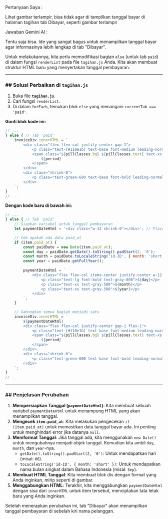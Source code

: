 Pertanyaan Saya :

Lihat gambar terlampir, bisa tidak agar di tampilkan tanggal bayar di halaman tagihan tab Dibayar, seperti gambar terlampir

Jawaban Gemini AI :

Tentu saja bisa. Ide yang sangat bagus untuk menampilkan tanggal bayar agar informasinya lebih lengkap di tab "Dibayar".

Untuk melakukannya, kita perlu memodifikasi bagian `else` (untuk tab `paid`) di dalam fungsi `renderList` pada file `tagihan.js` Anda. Kita akan membuat struktur HTML baru yang menyertakan tanggal pembayaran.

-----

### \#\# Solusi Perbaikan di `tagihan.js`

1.  Buka file **`tagihan.js`**.
2.  Cari fungsi `renderList`.
3.  Di dalam `forEach`, temukan blok `else` yang menangani `currentTab === 'paid'`.

**Ganti blok kode ini:**

```javascript
// ...
} else { // Tab 'paid'
    invoiceDiv.innerHTML = `
        <div class="flex flex-col justify-center gap-1">
            <p class="text-[#110e1b] text-base font-medium leading-normal line-clamp-1">${customerName}</p>
            <span class="${pillClasses.bg} ${pillClasses.text} text-xs font-medium w-fit px-2.5 py-0.5 rounded-full">
                ${period}
            </span>
        </div>
        <div class="shrink-0">
            <p class="text-green-600 text-base font-bold leading-normal">LUNAS</p>
        </div>
    `;
}
// ...
```

**Dengan kode baru di bawah ini:**

```javascript
// ...
} else { // Tab 'paid'
    // Siapkan variabel untuk tanggal pembayaran
    let paymentDateHtml = '<div class="w-12 shrink-0"></div>'; // Placeholder jika tanggal tidak ada

    // Cek apakah ada data paid_at
    if (item.paid_at) {
        const paidDate = new Date(item.paid_at);
        const day = paidDate.getDate().toString().padStart(2, '0');
        const month = paidDate.toLocaleString('id-ID', { month: 'short' });
        const year = paidDate.getFullYear();
        
        paymentDateHtml = `
            <div class="flex flex-col items-center justify-center w-12 shrink-0 text-center">
                <p class="text-lg font-bold text-gray-800">${day}</p>
                <p class="text-xs text-gray-500">${month}</p>
                <p class="text-xs text-gray-500">${year}</p>
            </div>
        `;
    }

    // Gabungkan semua bagian menjadi satu
    invoiceDiv.innerHTML = `
        ${paymentDateHtml}
        <div class="flex flex-col justify-center gap-1 flex-1">
            <p class="text-[#110e1b] text-base font-medium leading-normal line-clamp-1">${customerName}</p>
            <span class="${pillClasses.bg} ${pillClasses.text} text-xs font-medium w-fit px-2.5 py-0.5 rounded-full">
                ${period}
            </span>
        </div>
        <div class="shrink-0">
            <p class="text-green-600 text-base font-bold leading-normal">LUNAS</p>
        </div>
    `;
}
// ...
```

-----

### \#\# Penjelasan Perubahan

1.  **Mempersiapkan Tanggal (`paymentDateHtml`)**: Kita membuat sebuah variabel `paymentDateHtml` untuk menampung HTML yang akan menampilkan tanggal.
2.  **Mengecek `item.paid_at`**: Kita melakukan pengecekan `if (item.paid_at)` untuk memastikan data tanggal bayar ada. Ini penting untuk menghindari error jika datanya `null`.
3.  **Memformat Tanggal**: Jika tanggal ada, kita menggunakan `new Date()` untuk mengubahnya menjadi objek tanggal. Kemudian kita ambil `day`, `month`, dan `year`-nya.
      * `getDate().toString().padStart(2, '0')`: Untuk mendapatkan hari (misal: `06`).
      * `toLocaleString('id-ID', { month: 'short' })`: Untuk mendapatkan nama bulan singkat dalam Bahasa Indonesia (misal: `Sep`).
4.  **Membuat HTML Tanggal**: Kita membuat blok div dengan format yang Anda inginkan, mirip seperti di gambar.
5.  **Menggabungkan HTML**: Terakhir, kita menggabungkan `paymentDateHtml` dengan sisa dari `innerHTML` untuk item tersebut, menciptakan tata letak baru yang Anda inginkan.

Setelah menerapkan perubahan ini, tab "Dibayar" akan menampilkan tanggal pembayaran di sebelah kiri nama pelanggan.